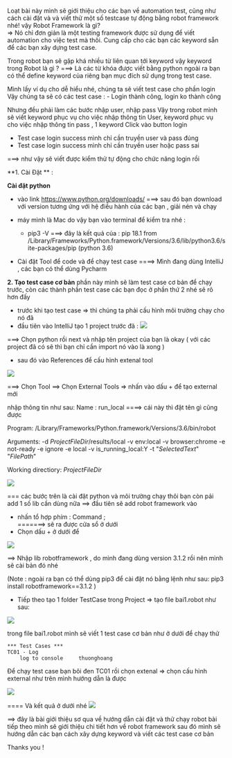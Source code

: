Loạt bài này mình sẽ giới thiệu cho các bạn về automation test, cũng như cách cài đặt và và viết thử một số testcase tự động bằng robot framework nhé!
vậy Robot Framework là gì?  
=> Nó chỉ đơn giản là một testing framework được sử dụng để viết automation cho việc test mà thôi.
Cung cấp cho các bạn các keyword sẵn để các bạn xây dựng test case. 

Trong robot bạn sẽ gặp khá nhiều từ liên quan tới keyword vậy keyword trong Robot là gì ?
===> Là các từ khóa được viết bằng python ngoài ra bạn có thể define keyword của riêng bạn mục đích sử dụng trong test case.

Mình lấy ví dụ cho dễ hiểu nhé, chúng ta sẽ viết test case cho phần login 
Vậy chúng ta sẽ có các test case : - Login thành công, login ko thành công 

Nhưng đều phải làm các bước nhập user, nhập pass
Vậy trong robot mình sẽ viết keyword phục vụ cho việc nhập thông tin User, keyword phục vụ cho việc nhập thông tin pass , 1 keyword Click vào button login

-  Test case login success mình chỉ cần truyền user và pass đúng 
-  Test case login success mình chỉ cần truyền user hoặc pass sai 

===> như vậy sẽ viết được kiểm thử tự động cho chức năng login rồi

**1. Cài Đặt ** :

 **Cài đặt python**
- vào link https://www.python.org/downloads/   ===> sau đó bạn download với version tương ứng với hệ điều hành của các bạn , giải nén và chạy
-  máy mình là Mac do vậy bạn vào terminal để kiểm tra nhé :
    +  pip3 -V
  ===> đây là kết quả của : 
  pip 18.1 from /Library/Frameworks/Python.framework/Versions/3.6/lib/python3.6/site-packages/pip (python 3.6)
  
- Cài đặt Tool để code  và để chạy test case  ====> Mình đang dùng IntelliJ , các bạn có thể dùng Pycharm
 
**2. Tạo test case cơ bản**
phần này mình sẽ làm test case cơ bản để chạy trước, còn các thành phần test case các bạn đọc ở phần thứ 2 nhé sẽ rõ hơn đấy

- trước khi tạo test case => thì chúng ta phải cấu hình môi trường chạy cho nó đã
- đầu tiên vào IntelliJ tạo 1 project  trước đã :
![](https://images.viblo.asia/5786093d-b90e-46ac-8db7-ac862aeeaf94.png)

===> Chọn python rồi next và nhập tên project của bạn là okay   ( với các project đã có sẽ thì bạn chỉ cần import nó vào là xong )
 - sau đó vào References để cấu hình extenal tool

![](https://images.viblo.asia/850c5277-3fc3-4790-9b9f-21651435de1b.png)

===> Chọn Tool ==> Chọn External Tools  => nhấn vào dấu + để tạo external mới

nhập thông tin như sau:
Name : run_local ====> cái này thì đặt tên gì cũng được

Program: /Library/Frameworks/Python.framework/Versions/3.6/bin/robot

Arguments: -d $ProjectFileDir$/results/local -v env:local -v browser:chrome -e not-ready -e ignore -e local -v is_running_local:Y -t "*$SelectedText$*" "$FilePath$"

Working directiory: $ProjectFileDir$

![](https://images.viblo.asia/171c2c62-ef85-4606-ae4d-c6120ac3649b.png)

=== các bước trên là cài đặt python và môi trường chạy thôi bạn còn pải add 1 số lib cần dùng nữa
==> đầu tiên sẽ add robot framework  vào 
- nhấn tổ hợp phím : Command  ;  
=======> sẽ ra được cửa sổ ở dưới 
- Chọn dấu + ở dưới để 

![](https://images.viblo.asia/99c69b26-54a0-4c39-8f81-5131ff5d68df.png)

==> Nhập lib robotframework , do mình đang dùng version 3.1.2 rồi nên mình sẽ cài bản đó nhé

(Note : ngoài ra bạn có thể dùng pip3 để cài đặt nó bằng lệnh như sau:  pip3 install robotframework==3.1.2 )

- Tiếp theo tạo 1 folder TestCase trong Project => tạo file bai1.robot như sau:

![](https://images.viblo.asia/4102ec44-26fb-4113-9c0c-03c32c238c23.png)

trong file bai1.robot mình sẽ viết 1 test case cơ bản  như ở dưới để chạy thử

```
*** Test Cases ***
TC01 - Log
    log to console     thuonghoang
```


Để chạy test case bạn bôi đen TC01 rồi chọn extenal => chọn cấu hình external như trên mình hướng dẫn là được

![](https://images.viblo.asia/ae378de7-3113-4c6d-9c73-5eb1af212e18.png)

==== Và kết quả ở dưới nhé
![](https://images.viblo.asia/4d1018d2-5642-4510-b3db-df4bb7062048.png)

==> đây là bài giới thiệu sơ qua về  hướng dẫn cài đặt và thử chạy robot  bài tiếp theo mình sẽ giới thiệu chi tiết hơn về robot framework  sau đó mình sẽ hướng dẫn các bạn cách xây dựng keyword và viết các test case cơ bản

Thanks you !
